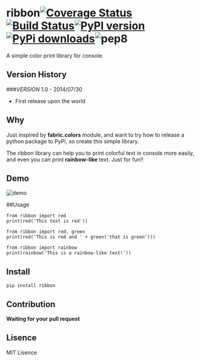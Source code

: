 ribbon[![Coverage Status](https://coveralls.io/repos/hanks/ribbon/badge.png?branch=master)](https://coveralls.io/r/hanks/ribbon?branch=master)[![Build Status](https://travis-ci.org/hanks/ribbon.svg?branch=master)](https://travis-ci.org/hanks/ribbon)[![PyPI version](https://badge.fury.io/py/ribbon.svg)](http://badge.fury.io/py/ribbon)[![PyPi downloads](https://pypip.in/d/ribbon/badge.png)](https://crate.io/packages/ribbon/)![pep8](http://img.shields.io/badge/pep8-passing-brightgreen.svg)
===========================

A simple color print library for console.

## Version History

###_VERSION_ 1.0 - 2014/07/30
+ First release upon the world  

## Why
Just inspired by **fabric.colors** module, and want to try how to release a python package to PyPi, so create this simple library.  

The ribbon library can help you to print colorful text in console more easily, and even you can print **rainbow-like** text. Just for fun!!

## Demo
![demo](https://raw2.github.com/hanks/ribbon/master/demo/demo.png)

##Usage
```
from ribbon import red
print(red('This text is red'))

from ribbon import red, green
print(red('This is red and ' + green('that is green')))

from ribbon import rainbow
print(rainbow('This is a rainbow-like text!'))
```

## Install
```
pip install ribbon
```

## Contribution
**Waiting for your pull request**

## Lisence
MIT Lisence